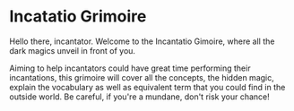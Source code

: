 # Incatatio Grimoire

Hello there, incantator. Welcome to the Incantatio Gimoire, where all the dark magics unveil in front of you.

Aiming to help incantators could have great time performing their incantations, this grimoire will cover all the concepts, the hidden magic, explain the vocabulary as well as equivalent term that you could find in the outside world. Be careful, if you're a mundane, don't risk your chance!